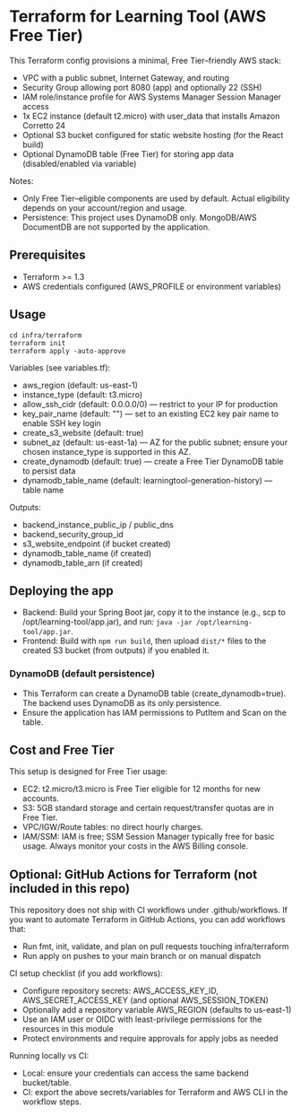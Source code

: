 # Terraform for Learning Tool (AWS Free Tier)

This Terraform config provisions a minimal, Free Tier–friendly AWS stack:
- VPC with a public subnet, Internet Gateway, and routing
- Security Group allowing port 8080 (app) and optionally 22 (SSH)
- IAM role/instance profile for AWS Systems Manager Session Manager access
- 1x EC2 instance (default t2.micro) with user_data that installs Amazon Corretto 24
- Optional S3 bucket configured for static website hosting (for the React build)
- Optional DynamoDB table (Free Tier) for storing app data (disabled/enabled via variable)

Notes:
- Only Free Tier–eligible components are used by default. Actual eligibility depends on your account/region and usage.
- Persistence: This project uses DynamoDB only. MongoDB/AWS DocumentDB are not supported by the application.

## Prerequisites
- Terraform >= 1.3
- AWS credentials configured (AWS_PROFILE or environment variables)

## Usage
```
cd infra/terraform
terraform init
terraform apply -auto-approve
```

Variables (see variables.tf):
- aws_region (default: us-east-1)
- instance_type (default: t3.micro)
- allow_ssh_cidr (default: 0.0.0.0/0) — restrict to your IP for production
- key_pair_name (default: "") — set to an existing EC2 key pair name to enable SSH key login
- create_s3_website (default: true)
- subnet_az (default: us-east-1a) — AZ for the public subnet; ensure your chosen instance_type is supported in this AZ.
- create_dynamodb (default: true) — create a Free Tier DynamoDB table to persist data
- dynamodb_table_name (default: learningtool-generation-history) — table name

Outputs:
- backend_instance_public_ip / public_dns
- backend_security_group_id
- s3_website_endpoint (if bucket created)
- dynamodb_table_name (if created)
- dynamodb_table_arn (if created)

## Deploying the app
- Backend: Build your Spring Boot jar, copy it to the instance (e.g., scp to /opt/learning-tool/app.jar), and run: `java -jar /opt/learning-tool/app.jar`.
- Frontend: Build with `npm run build`, then upload `dist/*` files to the created S3 bucket (from outputs) if you enabled it.

### DynamoDB (default persistence)
- This Terraform can create a DynamoDB table (create_dynamodb=true). The backend uses DynamoDB as its only persistence.
- Ensure the application has IAM permissions to PutItem and Scan on the table.

## Cost and Free Tier
This setup is designed for Free Tier usage:
- EC2: t2.micro/t3.micro is Free Tier eligible for 12 months for new accounts.
- S3: 5GB standard storage and certain request/transfer quotas are in Free Tier.
- VPC/IGW/Route tables: no direct hourly charges.
- IAM/SSM: IAM is free; SSM Session Manager typically free for basic usage.
Always monitor your costs in the AWS Billing console.

## Optional: GitHub Actions for Terraform (not included in this repo)
This repository does not ship with CI workflows under .github/workflows. If you want to automate Terraform in GitHub Actions, you can add workflows that:
- Run fmt, init, validate, and plan on pull requests touching infra/terraform
- Run apply on pushes to your main branch or on manual dispatch

CI setup checklist (if you add workflows):
- Configure repository secrets: AWS_ACCESS_KEY_ID, AWS_SECRET_ACCESS_KEY (and optional AWS_SESSION_TOKEN)
- Optionally add a repository variable AWS_REGION (defaults to us-east-1)
- Use an IAM user or OIDC with least-privilege permissions for the resources in this module
- Protect environments and require approvals for apply jobs as needed

Running locally vs CI:
- Local: ensure your credentials can access the same backend bucket/table.
- CI: export the above secrets/variables for Terraform and AWS CLI in the workflow steps.
